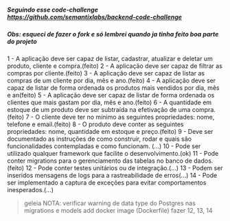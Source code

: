 ##### Seguindo esse code-challenge https://github.com/semantixlabs/backend-code-challenge
##### Obs: esqueci de fazer o fork e só lembrei quando ja tinha feito boa parte do projeto

1 - A aplicação deve ser capaz de listar, cadastrar, atualizar e deletar um produto, cliente e compra.(feito)
2 - A aplicação deve ser capaz de filtrar as compras por cliente.(feito)
3 - A aplicação deve ser capaz de listar as compras de um cliente por dia, mês e ano.(feito)
4 - A aplicação deve ser capaz de listar de forma ordenada os produtos mais vendidos por dia, mês e an(feito)
5 - A aplicação deve ser capaz de listar de forma ordenada os clientes que mais gastam por dia, mês e ano.(feito)
6 - A quantidade em estoque de um produto deve ser subtraída na efetivação de uma compra.(feito)
7 - O cliente deve ter no mínimo as seguintes propriedades: nome, telefone e email.(feito)
8 - O produto deve conter as seguintes propriedades: nome, quantidade em estoque e preço.(feito)
9 - Deve ser documentado as instruções de como construir, rodar e quais são funcionalidades contempladas e como funcionam. (...)
10 - Pode ser utilizado qualquer framework que facilite o desenvolvimento.(ok)
11 - Pode conter migrations para o gerenciamento das tabelas no banco de dados.(feito)
12 - Pode conter testes unitários ou de integração.(...)
13 - Podem ser inseridos mensagens de logs para a rastreabilidade de erros(...)
14 - Pode ser implementado a captura de exceções para evitar comportamentos inesperados.(...)

> geleia NOTA: 
> verificar warning de data type do Postgres nas migrations e models
> add docker image (Dockerfile)
> fazer 12, 13, 14